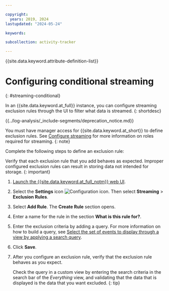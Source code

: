 ```yaml
---

copyright:
  years: 2019, 2024
lastupdated: "2024-05-24"

keywords:

subcollection: activity-tracker

---
```


{{site.data.keyword.attribute-definition-list}}

# Configuring conditional streaming
{: #streaming-conditional}

In an {{site.data.keyword.at_full}} instance, you can configure streaming exclusion rules through the UI to filter what data is streamed.
{: shortdesc}

<!-- Common deprecation statement -->
{{../log-analysis/_include-segments/deprecation_notice.md}}

You must have manager access for {{site.data.keyword.at_short}} to define exclusion rules.  See [Configure streaming](/docs/activity-tracker?topic=activity-tracker-streaming#streaming-1) for more information on roles required for streaming.
{: note}

Complete the following steps to define an exclusion rule:

Verify that each exclusion rule that you add behaves as expected. Improper configured exclusion rules can result in storing data not intended for storage.
{: important}

1. [Launch the {{site.data.keyword.at_full_notm}} web UI](/docs/services/activity-tracker?topic=activity-tracker-launch).

2. Select the **Settings** icon ![Configuration icon](images/admin.png "Admin icon"). Then select **Streaming** &gt; **Exclusion Rules**.

3. Select **Add Rule**. The **Create Rule** section opens.

4. Enter a name for the rule in the section **What is this rule for?**.

5. Enter the exclusion criteria by adding a query. For more information on how to build a query, see [Select the set of events to display through a view by applying a search query](/docs/activity-tracker?topic=activity-tracker-views#views_step2).

6. Click **Save**.

7. After you configure an exclusion rule, verify that the exclusion rule behaves as you expect.

    Check the query in a custom view by entering the search criteria in the search bar of the *Everything* view, and validating that the data that is displayed is the data that you want excluded.
    {: tip}
